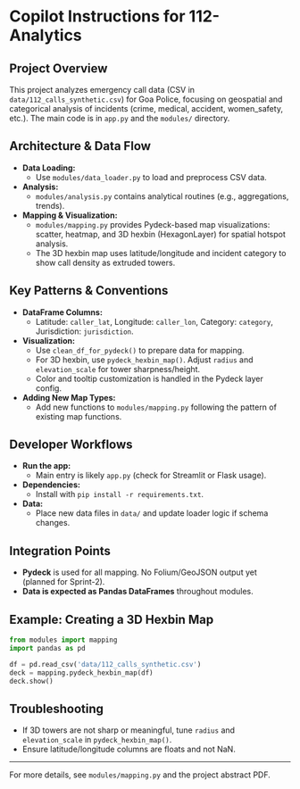 # Copilot Instructions for 112-Analytics

## Project Overview
This project analyzes emergency call data (CSV in `data/112_calls_synthetic.csv`) for Goa Police, focusing on geospatial and categorical analysis of incidents (crime, medical, accident, women_safety, etc.). The main code is in `app.py` and the `modules/` directory.

## Architecture & Data Flow
- **Data Loading:**
  - Use `modules/data_loader.py` to load and preprocess CSV data.
- **Analysis:**
  - `modules/analysis.py` contains analytical routines (e.g., aggregations, trends).
- **Mapping & Visualization:**
  - `modules/mapping.py` provides Pydeck-based map visualizations: scatter, heatmap, and 3D hexbin (HexagonLayer) for spatial hotspot analysis.
  - The 3D hexbin map uses latitude/longitude and incident category to show call density as extruded towers.

## Key Patterns & Conventions
- **DataFrame Columns:**
  - Latitude: `caller_lat`, Longitude: `caller_lon`, Category: `category`, Jurisdiction: `jurisdiction`.
- **Visualization:**
  - Use `clean_df_for_pydeck()` to prepare data for mapping.
  - For 3D hexbin, use `pydeck_hexbin_map()`. Adjust `radius` and `elevation_scale` for tower sharpness/height.
  - Color and tooltip customization is handled in the Pydeck layer config.
- **Adding New Map Types:**
  - Add new functions to `modules/mapping.py` following the pattern of existing map functions.

## Developer Workflows
- **Run the app:**
  - Main entry is likely `app.py` (check for Streamlit or Flask usage).
- **Dependencies:**
  - Install with `pip install -r requirements.txt`.
- **Data:**
  - Place new data files in `data/` and update loader logic if schema changes.

## Integration Points
- **Pydeck** is used for all mapping. No Folium/GeoJSON output yet (planned for Sprint-2).
- **Data is expected as Pandas DataFrames** throughout modules.

## Example: Creating a 3D Hexbin Map
```python
from modules import mapping
import pandas as pd

df = pd.read_csv('data/112_calls_synthetic.csv')
deck = mapping.pydeck_hexbin_map(df)
deck.show()
```

## Troubleshooting
- If 3D towers are not sharp or meaningful, tune `radius` and `elevation_scale` in `pydeck_hexbin_map()`.
- Ensure latitude/longitude columns are floats and not NaN.

---
For more details, see `modules/mapping.py` and the project abstract PDF.
